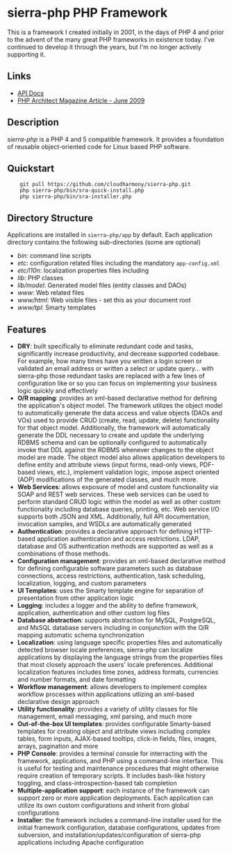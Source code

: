 # sierra-php PHP Framework

This is a framework I created initially in 2001, in the days of PHP 4 and prior
to the advent of the many great PHP frameworks in existence today. I've 
continued to develop it through the years, but I'm no longer actively supporting 
it.

## Links
* [API Docs](http://api.sierra-php.org)
* [PHP Architect Magazine Article - June 2009](http://api.sierra-php.org/php-architect-overview-article-june-2009.pdf)

## Description
*sierra-php* is a PHP 4 and 5 compatible framework. It provides a foundation of 
reusable object-oriented code for Linux based PHP software.

## Quickstart
        git pull https://github.com/cloudharmony/sierra-php.git
        php sierra-php/bin/sra-quick-install.php
        php sierra-php/bin/sra-installer.php

## Directory Structure
Applications are installed in `sierra-php/app` by default. Each application
directory contains the following sub-directories (some are optional)

* *bin*: command line scripts
* *etc*: configuration related files including the mandatory `app-config.xml`
* *etc/l10n*: localization properties files including
* *lib*: PHP classes
* *lib/model*: Generated model files (entity classes and DAOs)
* *www*: Web related files
* *www/html*: Web visible files - set this as your document root
* *www/tpl*: Smarty templates

## Features
* **DRY**: built specifically to eliminate redundant code and tasks, significantly increase productivity, and decrease supported codebase. For example, how many times have you written a login screen or validated an email address or written a select or update query... with sierra-php those redundant tasks are replaced with a few lines of configuration like <restrict-access match="admin.php"> or <attribute name="email" depends="email" /> so you can focus on implementing your business logic quickly and effectively
* **O/R mapping**: provides an xml-based declarative method for defining the application's object model. The framework utilizes the object model to automatically generate the data access and value objects (DAOs and VOs) used to provide CRUD (create, read, update, delete) functionality for that object model. Additionally, the framework will automatically generate the DDL necessary to create and update the underlying RDBMS schema and can be optionally configured to automatically invoke that DDL against the RDBMS whenever changes to the object model are made. The object model also allows application developers to define entity and attribute views (input forms, read-only views, PDF-based views, etc.), implement validation logic, impose aspect oriented (AOP) modifications of the generated classes, and much more.
* **Web Services**: allows exposure of model and custom functionality via SOAP and REST web services. These web services can be used to perform standard CRUD logic within the model as well as other custom functionality including database queries, printing, etc. Web service I/O supports both JSON and XML. Additionally, full API documentation, invocation samples, and WSDLs are automatically generated
* **Authentication**: provides a declarative approach for defining HTTP-based application authentication and access restrictions. LDAP, database and OS authentication methods are supported as well as a combinations of those methods.
* **Configuration management**: provides an xml-based declarative method for defining configurable software parameters such as database connections, access restrictions, authentication, task scheduling, localization, logging, and custom parameters
* **UI Templates**: uses the Smarty template engine for separation of presentation from other application logic
* **Logging**: includes a logger and the ability to define framework, application, authentication and other custom log files
* **Database abstraction**: supports abstraction for MySQL, PostgreSQL, and MsSQL database servers including in conjunction with the O/R mapping automatic schema synchronization
* **Localization**: using language specific properties files and automatically detected browser locale preferences, sierra-php can localize applications by displaying the language strings from the properties files that most closely approach the users' locale preferences. Additional localization features includes time zones, address formats, currencies and number formats, and date formatting
* **Workflow management**: allows developers to implement complex workflow processes within applications utlizing an xml-based declarative design approach
* **Utility functionality**: provides a variety of utility classes for file management, email messaging, xml parsing, and much more
* **Out-of-the-box UI templates**: provides configurable Smarty-based templates for creating object and attribute views including complex tables, form inputs, AJAX-based tooltips, click-in fields, files, images, arrays, pagination and more
* **PHP Console**: provides a terminal console for interracting with the framework, applications, and PHP using a command-line interface. This is useful for testing and maintenance procedures that might otherwise require creation of temporary scripts. It includes bash-like history toggling, and class-introspection-based tab completion
* **Multiple-application support**: each instance of the framework can support zero or more application deployments. Each application can utilize its own custom configurations and inherit from global configurations
* **Installer**: the framework includes a command-line installer used for the initial framework configuration, database configurations, updates from subversion, and installation/updates/configuration of sierra-php applications including Apache configuration
